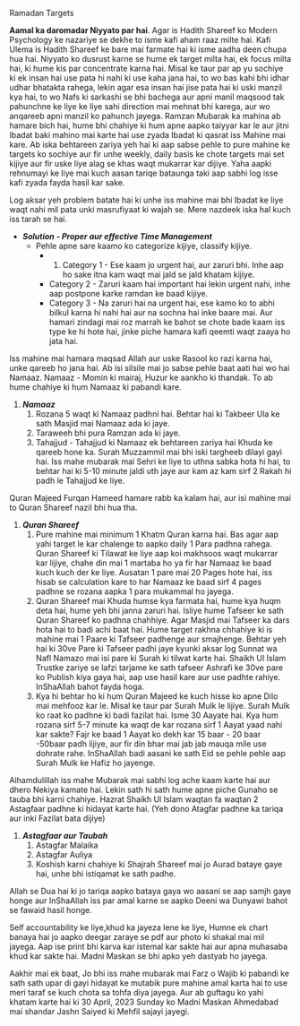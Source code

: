 
Ramadan Targets

**Aamal ka daromadar Niyyato par hai**. Agar is Hadith Shareef ko Modern Psychology ke nazariye se dekhe to isme kafi aham raaz milte hai. Kafi Ulema is Hadith Shareef ke bare mai farmate hai ki isme aadha deen chupa hua hai.
Niyyato ko dusrust karne se hume ek target milta hai, ek focus milta hai, ki hume kis par concentrate karna hai. Misal ke taur par ap yu sochiye ki ek insan hai use pata hi nahi ki use kaha jana hai, to wo bas kahi bhi idhar udhar bhatakta rahega, lekin agar esa insan hai jise pata hai ki uski manzil kya hai, to wo Nafs ki sarkashi se bhi bachega aur apni manil maqsood tak pahunchne ke liye ke liye sahi direction mai mehnat bhi karega, aur wo anqareeb apni manzil ko pahunch jayega.
Ramzan Mubarak ka mahina ab hamare bich hai, hume bhi chahiye ki hum apne aapko taiyyar kar le aur jitni Ibadat baki mahino mai karte hai use zyada Ibadat ki qasrat iss Mahine mai kare.
Ab iska behtareen zariya yeh hai ki aap sabse pehle to pure mahine ke targets ko sochiye aur fir unhe weekly, daily basis ke chote targets mai set kijiye aur fir uske liye alag se khas waqt mukarrar kar dijiye.
Yaha aapki rehnumayi ke liye mai kuch aasan tariqe bataunga taki aap sabhi log isse kafi zyada fayda hasil kar sake.

Log aksar yeh problem batate hai ki unhe iss mahine mai bhi Ibadat ke liye waqt nahi mil pata unki masrufiyaat ki wajah se. Mere nazdeek iska hal kuch iss tarah se hai.
- ***Solution - Proper aur effective Time Management***
	- Pehle apne sare kaamo ko categorize kijiye, classify kijiye. 
		- 1. Category 1 - Ese kaam jo urgent hai, aur zaruri bhi. Inhe aap ho sake itna kam waqt mai jald se jald khatam kijiye.
		- Category 2 - Zaruri kaam hai important hai lekin urgent nahi, inhe aap postpone karke ramdan ke baad kijiye.
		- Category 3 - Na zaruri hai na urgent hai, ese kamo ko to abhi bilkul karna hi nahi hai aur na sochna hai inke baare mai. Aur hamari zindagi mai roz marrah ke bahot se chote bade kaam iss type ke hi hote hai, jinke piche hamara kafi qeemti waqt zaaya ho jata hai.

Iss mahine mai hamara maqsad Allah aur uske Rasool ko razi karna hai, unke qareeb ho jana hai.
Ab isi silsile mai jo sabse pehle baat aati hai wo hai Namaaz.
Namaaz - Momin ki mairaj, Huzur ke aankho ki thandak.
To ab hume chahiye ki hum Namaaz ki pabandi kare.
1. ***Namaaz***
	1. Rozana 5 waqt ki Namaaz padhni hai. Behtar hai ki Takbeer Ula ke sath Masjid mai Namaaz ada ki jaye.
	2. Taraweeh bhi pura Ramzan ada ki jaye.
	3. Tahajjud - Tahajjud ki Namaaz ek behtareen zariya hai Khuda ke qareeb hone ka. Surah Muzzammil mai bhi iski targheeb dilayi gayi hai. Iss mahe mubarak mai Sehri ke liye to uthna sabka hota hi hai, to behtar hai ki 5-10 minute jaldi uth jaye aur kam az kam sirf 2 Rakah hi padh le Tahajjud ke liye.

Quran Majeed Furqan Hameed hamare rabb ka kalam hai, aur isi mahine mai to Quran Shareef nazil bhi hua tha.
1. ***Quran Shareef***
	1. Pure mahine mai minimum 1 Khatm Quran karna hai.  Bas agar aap yahi target le kar chalenge to aapko daily 1 Para padhna rahega. Quran Shareef ki Tilawat ke liye aap koi makhsoos waqt mukarrar kar lijiye, chahe din mai 1 martaba ho ya fir har Namaaz ke baad kuch kuch der ke liye. Ausatan 1 pare mai 20 Pages hote hai, iss hisab se calculation kare to har Namaaz ke baad sirf 4 pages padhne se rozana aapka 1 para mukammal ho jayega.
	2. Quran Shareef mai Khuda humse kya farmata hai, hume kya huqm deta hai, hume yeh bhi janna zaruri hai. Isliye hume Tafseer ke sath Quran Shareef ko padhna chahhiye. Agar Masjid mai Tafseer ka dars hota hai to badi achi baat hai. Hume target rakhna chhahiye ki is mahine mai 1 Paare ki Tafseer padhenge aur smajhenge. Behtar yeh hai ki 30ve Pare ki Tafseer padhi jaye kyunki aksar log Sunnat wa Nafl Namazo mai isi pare ki Surah ki tilwat karte hai. Shaikh Ul Islam Trustke zariye se lafzi tarjame ke sath tafseer Ashrafi ke 30ve pare ko Publish kiya gaya hai, aap use hasil kare aur use padhte rahiye. InShaAllah bahot fayda hoga.
	3. Kya hi behtar ho ki hum Quran Majeed ke kuch hisse ko apne Dilo mai mehfooz kar le. Misal ke taur par Surah Mulk le lijiye. Surah Mulk ko raat ko padhne ki badi fazilat hai. Isme 30 Aayate hai. Kya hum rozana sirf 5-7 minute ka waqt de kar rozana sirf 1 Aayat yaad nahi kar sakte? Fajr ke baad 1 Aayat ko dekh kar 15 baar - 20 baar -50baar padh lijiye, aur fir din bhar mai jab jab mauqa mile use dohrate rahe. InShaAllah badi aasani ke sath Eid se pehle pehle aap Surah Mulk ke Hafiz ho jayenge.

Alhamdulillah iss mahe Mubarak mai sabhi log ache kaam karte hai aur dhero Nekiya kamate hai. Lekin sath hi sath hume apne piche Gunaho se tauba bhi karni chahiye. 
Hazrat Shaikh Ul Islam waqtan fa waqtan 2 Astagfaar padhne ki hidayat karte hai. (Yeh dono Atagfar padhne ka tariqa aur inki Fazilat bata dijiye)
1. ***Astagfaar aur Taubah***
	1. Astagfar Malaika
	2. Astagfar Auliya
	3. Koshish karni chahiye ki Shajrah Shareef mai jo Aurad bataye gaye hai, unhe bhi istiqamat ke sath padhe.

Allah se Dua hai ki jo tariqa aapko bataya gaya wo aasani se aap samjh gaye honge aur InShaAllah iss par amal karne se aapko Deeni wa Dunyawi bahot se fawaid hasil honge.

Self accountability ke liye,khud ka jayeza lene ke liye, Humne ek chart banaya hai jo aapko deegar zaraye se pdf aur photo ki shakal mai mil jayega. Aap ise print bhi karva kar istemal kar sakte hai aur apna muhasaba khud kar sakte hai. Madni Maskan se bhi apko yeh dastyab ho jayega.

Aakhir mai ek baat, Jo bhi iss mahe mubarak mai Farz o Wajib ki pabandi ke sath sath upar di gayi hidayat ke mutabik pure mahine amal karta hai to use meri taraf se kuch chota sa tohfa diya jayega.
Aur ab guftagu ko yahi khatam karte hai ki 30 April, 2023 Sunday ko Madni Maskan Ahmedabad mai shandar Jashn Saiyed ki Mehfil sajayi jayegi.


